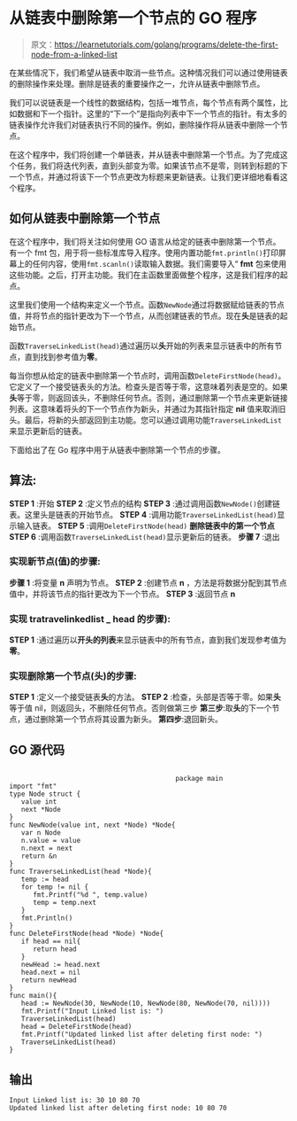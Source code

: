 # 从链表中删除第一个节点的 GO 程序

> 原文：<https://learnetutorials.com/golang/programs/delete-the-first-node-from-a-linked-list>

在某些情况下，我们希望从链表中取消一些节点。这种情况我们可以通过使用链表的删除操作来处理。删除是链表的重要操作之一，允许从链表中删除节点。

我们可以说链表是一个线性的数据结构，包括一堆节点，每个节点有两个属性，比如数据和下一个指针。这里的“下一个”是指向列表中下一个节点的指针。有太多的链表操作允许我们对链表执行不同的操作。例如，删除操作将从链表中删除一个节点。

在这个程序中，我们将创建一个单链表，并从链表中删除第一个节点。为了完成这个任务，我们将迭代列表，直到头部变为零。如果该节点不是零，则转到标题的下一个节点，并通过将该下一个节点更改为标题来更新链表。让我们更详细地看看这个程序。

## 如何从链表中删除第一个节点

在这个程序中，我们将关注如何使用 GO 语言从给定的链表中删除第一个节点。
有一个 fmt 包，用于将一些标准库导入程序。使用内置功能`fmt.println()`打印屏幕上的任何内容，使用`fmt.scanln()`读取输入数据。我们需要导入“ **fmt** 包来使用这些功能。之后，打开主功能。我们在主函数里面做整个程序，这是我们程序的起点。

这里我们使用一个结构来定义一个节点。函数`NewNode`通过将数据赋给链表的节点值，并将节点的指针更改为下一个节点，从而创建链表的节点。现在**头**是链表的起始节点。

函数`TraverseLinkedList(head)`通过遍历以**头**开始的列表来显示链表中的所有节点，直到找到参考值为**零**。

每当你想从给定的链表中删除第一个节点时，调用函数`DeleteFirstNode(head)`。它定义了一个接受链表头的方法。检查头是否等于零，这意味着列表是空的。如果**头**等于零，则返回该头，不删除任何节点。否则，通过删除第一个节点来更新链接列表。这意味着将头的下一个节点作为新头，并通过为其指针指定 **nil** 值来取消旧头。最后，将新的头部返回到主功能。您可以通过调用功能`TraverseLinkedList`来显示更新后的链表。

下面给出了在 Go 程序中用于从链表中删除第一个节点的步骤。

## 算法:

**STEP 1** :开始
**STEP 2** :定义节点的结构
**STEP 3** :通过调用函数`NewNode()`创建链表。这里头是链表的开始节点。
**STEP 4** :调用功能`TraverseLinkedList(head)`显示输入链表。
**STEP 5** :调用`DeleteFirstNode(head)`
**删除链表中的第一个节点 STEP 6** :调用函数`TraverseLinkedList(head)`显示更新后的链表。
**步骤 7** :退出

### 实现新节点(值)的步骤:

**步骤 1** :将变量 **n** 声明为节点。
**STEP 2** :创建节点 **n** ，方法是将数据分配到其节点值中，并将该节点的指针更改为下一个节点。
**STEP 3** :返回节点 **n**

### 实现 tratravelinkedlist _ head 的步骤):

**STEP 1** :通过遍历以**开头的列表**来显示链表中的所有节点，直到我们发现参考值为**零**。

### 实现删除第一个节点(头)的步骤:

**STEP 1** :定义一个接受链表**头**的方法。
**STEP 2** :检查，头部是否等于零。如果**头**等于值 nil，则返回头，不删除任何节点。否则做第三步
**第三步**:取**头**的下一个节点，通过删除第一个节点将其设置为新头。
**第四步**:退回新头。

## GO 源代码

```

                                          package main
import "fmt"
type Node struct {
   value int
   next *Node
}
func NewNode(value int, next *Node) *Node{
   var n Node
   n.value = value
   n.next = next
   return &n
}
func TraverseLinkedList(head *Node){
   temp := head
   for temp != nil {
      fmt.Printf("%d ", temp.value)
      temp = temp.next
   }
   fmt.Println()
}
func DeleteFirstNode(head *Node) *Node{
   if head == nil{
      return head
   }
   newHead := head.next
   head.next = nil
   return newHead
}
func main(){
   head := NewNode(30, NewNode(10, NewNode(80, NewNode(70, nil))))
   fmt.Printf("Input Linked list is: ")
   TraverseLinkedList(head)
   head = DeleteFirstNode(head)
   fmt.Printf("Updated linked list after deleting first node: ")
   TraverseLinkedList(head)
} 

```

## 输出

```
Input Linked list is: 30 10 80 70 
Updated linked list after deleting first node: 10 80 70 
```